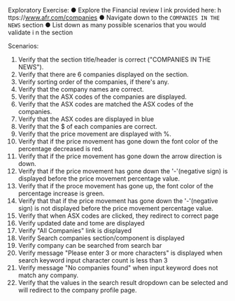 Exploratory Exercise: 
● Explore the Financial review l ink provided here: h ttps://www.afr.com/companies
● Navigate down to the `COMPANIES IN THE NEWS` section
● List down as many possible scenarios that you would validate i n the section

Scenarios:
1. Verify that the section title/header is correct ("COMPANIES IN THE NEWS").
2. Verify that there are 6 companies displayed on the section.
3. Verify sorting order of the companies, if there's any.
4. Verify that the company names are correct.
5. Verify that the ASX codes of the companies are displayed.
6. Verify that the ASX codes are matched the ASX codes of the companies.
7. Verify that the ASX codes are displayed in blue 
8. Verify that the $ of each companies are correct.
9. Verify that the price movement are displayed with %.
10. Verify that if the price movement has gone down the font color of the percentage decreased is red.
11. Verify that if the price movement has gone down the arrow direction is down.
12. Verify that if the price movement has gone down the '-'(negative sign) is displayed before the price movement percentage value.
13. Verify that if the proce movement has gone up, the font color of the percentage increase is green.
14. Verify that that if the price movement has gone down the '-'(negative sign) is not displayed before the price movement percentage value.
15. Verify that when ASX codes are clicked, they redirect to correct page
16. Verify updated date and tome are displayed
17. Verify "All Companies" link is displayed
18. Verify Search companies section/component is displayed
19. Verify company can be searched from search bar
20. Verify message "Please enter 3 or more characters" is displayed when search keyword input character count is less than 3
21. Verify message "No companies found" when input keyword does not match any company.
22. Verify that the values in the search result dropdown can be selected and will redirect to the company profile page.

